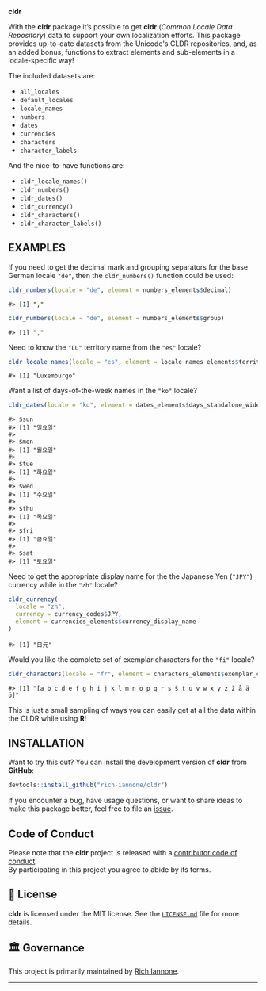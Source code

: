 **cldr**

With the **cldr** package it’s possible to get **cldr** (*Common Locale
Data Repository*) data to support your own localization efforts. This package
provides up-to-date datasets from the Unicode's CLDR repositories, and, as an
added bonus, functions to extract elements and sub-elements in a locale-specific
way!

The included datasets are:

- `all_locales`
- `default_locales`
- `locale_names`
- `numbers`
- `dates`
- `currencies`
- `characters`
- `character_labels`

And the nice-to-have functions are:

- `cldr_locale_names()`
- `cldr_numbers()`
- `cldr_dates()`
- `cldr_currency()`
- `cldr_characters()`
- `cldr_character_labels()`

## EXAMPLES

If you need to get the decimal mark and grouping separators for the base German
locale `"de"`, then the `cldr_numbers()` function could be used:

```r
cldr_numbers(locale = "de", element = numbers_elements$decimal)
```
```
#> [1] ","
```

```r
cldr_numbers(locale = "de", element = numbers_elements$group)
```
```
#> [1] ","
```

Need to know the `"LU"` territory name from the `"es"` locale?

```r
cldr_locale_names(locale = "es", element = locale_names_elements$territory_names)$LU
```
```
#> [1] "Luxemburgo"
```

Want a list of days-of-the-week names in the `"ko"` locale?

```r
cldr_dates(locale = "ko", element = dates_elements$days_standalone_wide)
```
```
#> $sun
#> [1] "일요일"
#> 
#> $mon
#> [1] "월요일"
#> 
#> $tue
#> [1] "화요일"
#> 
#> $wed
#> [1] "수요일"
#> 
#> $thu
#> [1] "목요일"
#> 
#> $fri
#> [1] "금요일"
#> 
#> $sat
#> [1] "토요일"
```

Need to get the appropriate display name for the the Japanese Yen (`"JPY"`)
currency while in the `"zh"` locale?

```r
cldr_currency(
  locale = "zh",
  currency = currency_codes$JPY,
  element = currencies_elements$currency_display_name
)
```
```
#> [1] "日元"
```

Would you like the complete set of exemplar characters for the `"fi"` locale?

```r
cldr_characters(locale = "fr", element = characters_elements$exemplar_characters)
```
```
#> [1] "[a b c d e f g h i j k l m n o p q r s š t u v w x y z ž å ä ö]"
```

This is just a small sampling of ways you can easily get at all the data
within the CLDR while using **R**!

## INSTALLATION

Want to try this out?  You can install the development version of **cldr**
from **GitHub**:

``` r
devtools::install_github("rich-iannone/cldr")
```

If you encounter a bug, have usage questions, or want to share ideas to
make this package better, feel free to file an
[issue](https://github.com/rich-iannone/cldr/issues).

## Code of Conduct

Please note that the **cldr** project is released with a [contributor
code of
conduct](https://www.contributor-covenant.org/version/2/0/code_of_conduct/).<br>By
participating in this project you agree to abide by its terms.

## 📄 License

**cldr** is licensed under the MIT license.
See the [`LICENSE.md`](LICENSE.md) file for more details.

## 🏛️ Governance

This project is primarily maintained by [Rich Iannone](https://twitter.com/riannone).

<hr>

